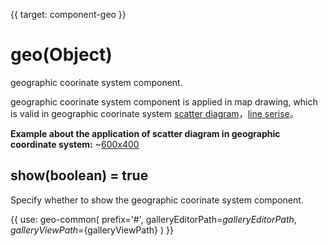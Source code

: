 {{ target: component-geo }}

# geo(Object)

geographic coorinate system component.

geographic coorinate system component is applied in map drawing, which is valid in geographic coorinate system [scatter diagram](~series-scatter)，[line serise](~series-lines)。

**Example about the application of scatter diagram in geographic coordinate system:**
~[600x400](${galleryViewPath}scatter-map&edit=1&reset=1)

## show(boolean) = true

Specify whether to show the geographic coorinate system component.

{{ use: geo-common(
    prefix='#',
    galleryEditorPath=${galleryEditorPath},
    galleryViewPath=${galleryViewPath}
) }}